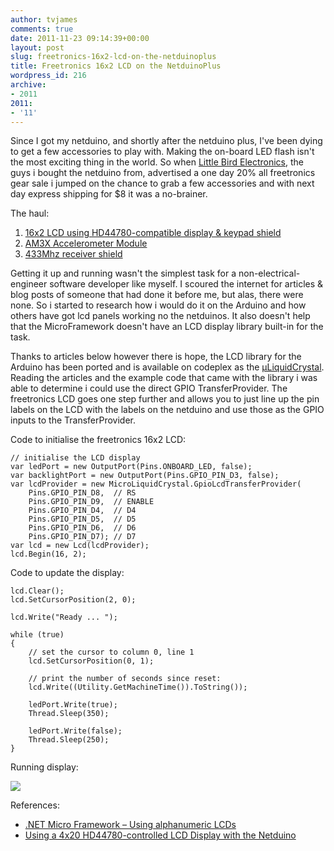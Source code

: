 ```yaml
---
author: tvjames
comments: true
date: 2011-11-23 09:14:39+00:00
layout: post
slug: freetronics-16x2-lcd-on-the-netduinoplus
title: Freetronics 16x2 LCD on the NetduinoPlus
wordpress_id: 216
archive: 
- 2011
2011:
- '11'
---
```


Since I got my netduino, and shortly after the netduino plus, I've been dying to get a few accessories to play with. Making the on-board LED flash isn't the most exciting thing in the world. So when [Little Bird Electronics](), the guys i bought the netduino from, advertised a one day 20% all freetronics gear sale i jumped on the chance to grab a few accessories and with next day express shipping for $8 it was a no-brainer.

The haul:

  1. [16x2 LCD using HD44780-compatible display & keypad shield](http://littlebirdelectronics.com/products/lcd-keypad-shield-1)
  2. [AM3X Accelerometer Module](http://littlebirdelectronics.com/products/3-axis-accelerometer-module)
  3. [433Mhz receiver shield](http://littlebirdelectronics.com/products/433mhz-receiver-shield-for-arduino)

Getting it up and running wasn't the simplest task for a non-electrical-engineer software developer like myself. I scoured the internet for articles & blog posts of someone that had done it before me, but alas, there were none. So i started to research how i would do it on the Arduino and how others have got lcd panels working no the netduinos. It also doesn't help that the MicroFramework doesn't have an LCD display library built-in for the task.

Thanks to articles below however there is hope, the LCD library for the Arduino has been ported  and is available on codeplex as the [μLiquidCrystal](http://microliquidcrystal.codeplex.com/). Reading the articles and the example code that came with the library i was able to determine i could use the direct GPIO TransferProvider. The freetronics LCD goes one step further and allows you to just line up the pin labels on the LCD with the labels on the netduino and use those as the GPIO inputs to the TransferProvider.

Code to initialise the freetronics 16x2 LCD:

```
// initialise the LCD display
var ledPort = new OutputPort(Pins.ONBOARD_LED, false);
var backlightPort = new OutputPort(Pins.GPIO_PIN_D3, false);
var lcdProvider = new MicroLiquidCrystal.GpioLcdTransferProvider(
    Pins.GPIO_PIN_D8,  // RS
    Pins.GPIO_PIN_D9,  // ENABLE
    Pins.GPIO_PIN_D4,  // D4
    Pins.GPIO_PIN_D5,  // D5
    Pins.GPIO_PIN_D6,  // D6
    Pins.GPIO_PIN_D7); // D7
var lcd = new Lcd(lcdProvider);
lcd.Begin(16, 2);
```

Code to update the display:

```
lcd.Clear();
lcd.SetCursorPosition(2, 0);

lcd.Write("Ready ... ");

while (true)
{
    // set the cursor to column 0, line 1
    lcd.SetCursorPosition(0, 1);

    // print the number of seconds since reset:
    lcd.Write((Utility.GetMachineTime()).ToString());

    ledPort.Write(true);
    Thread.Sleep(350);

    ledPort.Write(false);
    Thread.Sleep(250);
}
```

Running display:

[![](http://i1370.photobucket.com/albums/ag258/thomasvjames/IMG_20111123_190923_zps2e755731.jpg)](http://s1370.photobucket.com/user/thomasvjames/media/IMG_20111123_190923_zps2e755731.jpg.html "photo IMG_20111123_190923_zps2e755731.jpg")

References:

  * [.NET Micro Framework – Using alphanumeric LCDs](http://geekswithblogs.net/kobush/archive/2010/09/05/netmf_liquid_crystal.aspx)
  * [Using a 4x20 HD44780-controlled LCD Display with the Netduino](http://10rem.net/blog/2010/09/24/using-a-4x20-hd44780-controlled-lcd-display-with-the-netduino)

